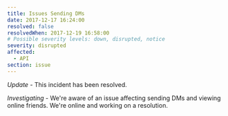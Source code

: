 ```yaml
---
title: Issues Sending DMs
date: 2017-12-17 16:24:00
resolved: false
resolvedWhen: 2017-12-19 16:58:00
# Possible severity levels: down, disrupted, notice
severity: disrupted
affected:
  - API
section: issue
---
```


*Update* - This incident has been resolved.

*Investigating* - We're aware of an issue affecting sending DMs and viewing online friends. We're online and working on a resolution.
